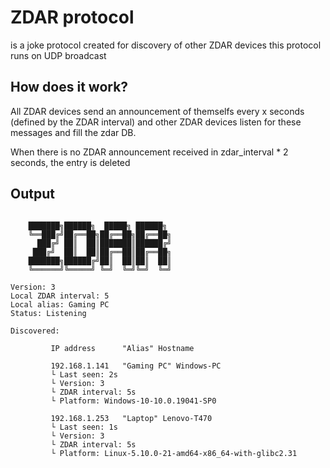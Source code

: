 # ZDAR protocol

is a joke protocol created for discovery of other ZDAR devices
this protocol runs on UDP broadcast

## How does it work?

All ZDAR devices send an announcement of themselfs every x seconds (defined by the ZDAR interval) and other ZDAR devices listen for these messages and fill the zdar DB.

When there is no ZDAR announcement received in zdar\_interval * 2 seconds, the entry is deleted

## Output

```

    ███████╗██████╗  █████╗ ██████╗
    ╚══███╔╝██╔══██╗██╔══██╗██╔══██╗
      ███╔╝ ██║  ██║███████║██████╔╝
     ███╔╝  ██║  ██║██╔══██║██╔══██╗
    ███████╗██████╔╝██║  ██║██║  ██║
    ╚══════╝╚═════╝ ╚═╝  ╚═╝╚═╝  ╚═╝

Version: 3
Local ZDAR interval: 5
Local alias: Gaming PC
Status: Listening

Discovered:

         IP address      "Alias" Hostname

         192.168.1.141   "Gaming PC" Windows-PC
         └ Last seen: 2s
         └ Version: 3
         └ ZDAR interval: 5s
         └ Platform: Windows-10-10.0.19041-SP0

         192.168.1.253   "Laptop" Lenovo-T470
         └ Last seen: 1s
         └ Version: 3
         └ ZDAR interval: 5s
         └ Platform: Linux-5.10.0-21-amd64-x86_64-with-glibc2.31    
```
